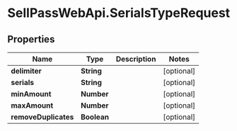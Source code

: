 # SellPassWebApi.SerialsTypeRequest

## Properties

Name | Type | Description | Notes
------------ | ------------- | ------------- | -------------
**delimiter** | **String** |  | [optional] 
**serials** | **String** |  | [optional] 
**minAmount** | **Number** |  | [optional] 
**maxAmount** | **Number** |  | [optional] 
**removeDuplicates** | **Boolean** |  | [optional] 



